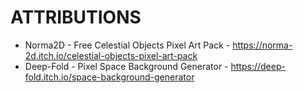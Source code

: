 # ATTRIBUTIONS

- Norma2D - Free Celestial Objects Pixel Art Pack - https://norma-2d.itch.io/celestial-objects-pixel-art-pack
- Deep-Fold - Pixel Space Background Generator - https://deep-fold.itch.io/space-background-generator


